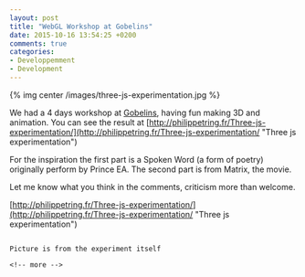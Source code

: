 ```yaml
---
layout: post
title: "WebGL Workshop at Gobelins"
date: 2015-10-16 13:54:25 +0200
comments: true
categories:
- Developpemment
- Development
---
```


{% img center /images/three-js-experimentation.jpg %}

We had a 4 days workshop at [Gobelins](http://www.gobelins.fr/), having fun making 3D and animation. You can see the result at [http://philippetring.fr/Three-js-experimentation/](http://philippetring.fr/Three-js-experimentation/ "Three js experimentation")

For the inspiration the first part is a Spoken Word (a form of poetry) originally perform by Prince EA. The second part is from Matrix, the movie.

Let me know what you think in the comments, criticism more than welcome.

[http://philippetring.fr/Three-js-experimentation/](http://philippetring.fr/Three-js-experimentation/ "Three js experimentation")

~~~

Picture is from the experiment itself

<!-- more -->
